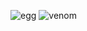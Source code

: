 ![egg](https://capsule-render.vercel.app/api?type=egg&color=blackC&height=210)
![venom](https://capsule-render.vercel.app/api?type=venom&height=200&text=Expect%20the%20unexpected!&fontSize=70&color=0:6E1D0C,100&fontColor=D7D7D7)
